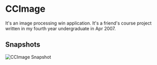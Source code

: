 # CCImage

It's an image processing win application. It's a friend's course project written in my fourth year undergraduate in Apr 2007.

## Snapshots

![CCImage Snapshot][img_snapshot]

[img_snapshot]: https://raw.github.com/landys/CCImage/master/snapshots/snapshot.png "CCImage Snapshot"   